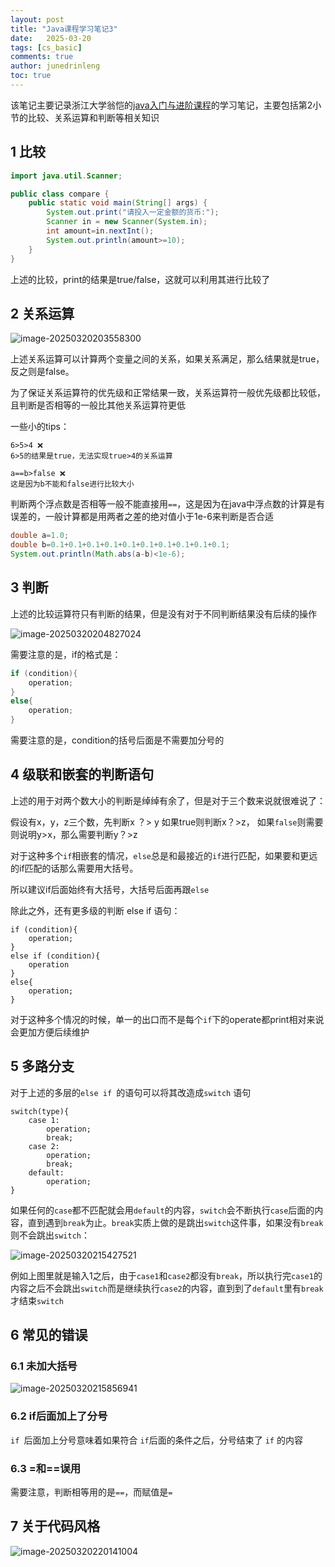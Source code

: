 ```yaml
---
layout: post
title: "Java课程学习笔记3"
date:   2025-03-20
tags: [cs_basic]
comments: true
author: junedrinleng
toc: true
---
```


该笔记主要记录浙江大学翁恺的[java入门与进阶课程](https://www.bilibili.com/video/BV1wL411L7A3?p=3)的学习笔记，主要包括第2小节的比较、关系运算和判断等相关知识
<!-- more -->

## 1 比较

~~~java
import java.util.Scanner;

public class compare {
    public static void main(String[] args) {
        System.out.print("请投入一定金额的货币:");
        Scanner in = new Scanner(System.in);
        int amount=in.nextInt();
        System.out.println(amount>=10);
    }
}
~~~

上述的比较，print的结果是true/false，这就可以利用其进行比较了

## 2 关系运算

![image-20250320203558300](https://raw.githubusercontent.com/JuneDrinleng/JuneDrinleng.github.io/main/img/2025-03-19-java_notes_3/image-20250320203558300.png)

上述关系运算可以计算两个变量之间的关系，如果关系满足，那么结果就是true，反之则是false。

为了保证关系运算符的优先级和正常结果一致，关系运算符一般优先级都比较低，且判断是否相等的一般比其他关系运算符更低

一些小的tips：

~~~
6>5>4 ❌
6>5的结果是true，无法实现true>4的关系运算

a==b>false ❌
这是因为b不能和false进行比较大小
~~~

判断两个浮点数是否相等一般不能直接用`==`，这是因为在java中浮点数的计算是有误差的，一般计算都是用两者之差的绝对值小于1e-6来判断是否合适

~~~java
double a=1.0;
double b=0.1+0.1+0.1+0.1+0.1+0.1+0.1+0.1+0.1+0.1;
System.out.println(Math.abs(a-b)<1e-6);
~~~

## 3 判断

上述的比较运算符只有判断的结果，但是没有对于不同判断结果没有后续的操作

![image-20250320204827024](https://raw.githubusercontent.com/JuneDrinleng/JuneDrinleng.github.io/main/img/2025-03-19-java_notes_3/image-20250320204827024.png)

需要注意的是，if的格式是：

~~~java
if (condition){
	operation;
}
else{
    operation;
}
~~~

需要注意的是，condition的括号后面是不需要加分号的

## 4 级联和嵌套的判断语句

上述的用于对两个数大小的判断是绰绰有余了，但是对于三个数来说就很难说了：

假设有x，y，z三个数，先判断x ？> y 如果true则判断x？>z， 如果`false`则需要则说明y>x，那么需要判断y？>z

对于这种多个`if`相嵌套的情况，`else`总是和最接近的`if`进行匹配，如果要和更远的if匹配的话那么需要用大括号。

所以建议if后面始终有大括号，大括号后面再跟`else`



除此之外，还有更多级的判断 else if 语句：

~~~
if (condition){
	operation;
}
else if (condition){
	operation
}
else{
    operation;
}
~~~

对于这种多个情况的时候，单一的出口而不是每个`if`下的operate都print相对来说会更加方便后续维护

## 5 多路分支

对于上述的多层的`else if `的语句可以将其改造成`switch` 语句

~~~
switch(type){
	case 1:
        operation;
        break;
	case 2:
        operation;
        break;
    default:
    	operation;
}
~~~

如果任何的`case`都不匹配就会用`default`的内容，`switch`会不断执行`case`后面的内容，直到遇到`break`为止。`break`实质上做的是跳出`switch`这件事，如果没有`break`则不会跳出`switch`：

![image-20250320215427521](https://raw.githubusercontent.com/JuneDrinleng/JuneDrinleng.github.io/main/img/2025-03-19-java_notes_3/image-20250320215427521.png)

例如上图里就是输入1之后，由于`case1`和`case2`都没有`break`，所以执行完`case1`的内容之后不会跳出`switch`而是继续执行`case2`的内容，直到到了`default`里有`break`才结束`switch`

## 6 常见的错误

### 6.1 未加大括号

![image-20250320215856941](https://raw.githubusercontent.com/JuneDrinleng/JuneDrinleng.github.io/main/img/2025-03-19-java_notes_3/image-20250320215856941.png)

### 6.2 if后面加上了分号

`if `后面加上分号意味着如果符合 `if`后面的条件之后，分号结束了 `if` 的内容

### 6.3 =和==误用

需要注意，判断相等用的是`==`，而赋值是`=`

## 7 关于代码风格

![image-20250320220141004](https://raw.githubusercontent.com/JuneDrinleng/JuneDrinleng.github.io/main/img/2025-03-19-java_notes_3/image-20250320220141004.png)
